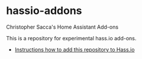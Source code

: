 # hassio-addons

Christopher Sacca's Home Assistant Add-ons

This is a repository for experimental hass.io add-ons.

- [Instructions how to add this repository to Hass.io](https://home-assistant.io/hassio/installing_third_party_addons/)
